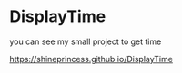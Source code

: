 # DisplayTime


you can see my small project to get time 

https://shineprincess.github.io/DisplayTime
